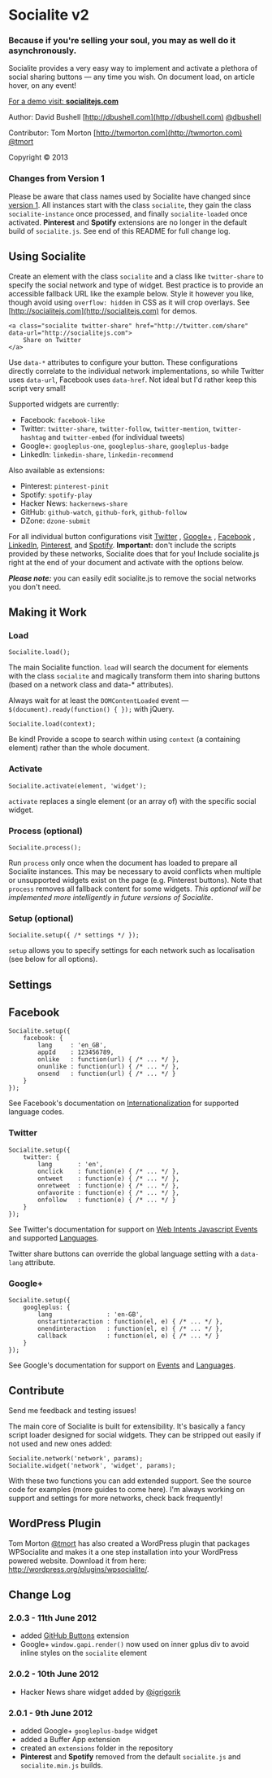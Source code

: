# Socialite v2

### Because if you're selling your soul, you may as well do it asynchronously.

Socialite provides a very easy way to implement and activate a plethora of social sharing buttons — any time you wish.
On document load, on article hover, on any event!

[For a demo visit: **socialitejs.com**](http://www.socialitejs.com/)

Author: David Bushell [http://dbushell.com](http://dbushell.com) [@dbushell](http://twitter.com/dbushell)

Contributor: Tom Morton [http://twmorton.com](http://twmorton.com) [@tmort](http://twitter.com/tmort)

Copyright © 2013

### Changes from Version 1

Please be aware that class names used by Socialite have changed
since <a href="https://github.com/dbushell/Socialite/tags/">version 1</a>. All instances start with the
class `socialite`, they gain the class `socialite-instance` once processed, and finally `socialite-loaded` once
activated. **Pinterest** and **Spotify** extensions are no longer in the default build of `socialite.js`. See end of
this README for full change log.

## Using Socialite

Create an element with the class `socialite` and a class like `twitter-share` to specify the social network and type of
widget. Best practice is to provide an accessible fallback URL like the example below. Style it however you like, though
avoid using `overflow: hidden` in CSS as it will crop overlays. See [http://socialitejs.com](http://socialitejs.com) for
demos.

	<a class="socialite twitter-share" href="http://twitter.com/share" data-url="http://socialitejs.com">
		Share on Twitter
	</a>

Use `data-*` attributes to configure your button. These configurations directly correlate to the individual network
implementations, so while Twitter uses `data-url`, Facebook uses `data-href`. Not ideal but I'd rather keep this script
very small!

Supported widgets are currently:

* Facebook: `facebook-like`
* Twitter: `twitter-share`, `twitter-follow`, `twitter-mention`, `twitter-hashtag` and `twitter-embed` (for individual
  tweets)
* Google+: `googleplus-one`, `googleplus-share`, `googleplus-badge`
* LinkedIn: `linkedin-share`, `linkedin-recommend`

Also available as extensions:

* Pinterest: `pinterest-pinit`
* Spotify: `spotify-play`
* Hacker News: `hackernews-share`
* GitHub: `github-watch`, `github-fork`, `github-follow`
* DZone: `dzone-submit`

For all individual button configurations visit [Twitter](https://twitter.com/about/resources/buttons/)
, [Google+](https://developers.google.com/+/plugins/+1button/)
, [Facebook](http://developers.facebook.com/docs/reference/plugins/like/)
, [LinkedIn](http://developer.linkedin.com/plugins/share-button/), [Pinterest](http://pinterest.com/about/goodies/),
and [Spotify](https://developer.spotify.com/technologies/spotify-play-button/). **Important:** don't include the scripts
provided by these networks, Socialite does that for you! Include socialite.js right at the end of your document and
activate with the options below.

***Please note:*** you can easily edit socialite.js to remove the social networks you don't need.

## Making it Work

### Load

	Socialite.load();

The main Socialite function. `load` will search the document for elements with the class `socialite` and magically
transform them into sharing buttons (based on a network class and data-* attributes).

Always wait for at least the `DOMContentLoaded` event — `$(document).ready(function() { });` with jQuery.

	Socialite.load(context);

Be kind! Provide a scope to search within using `context` (a containing element) rather than the whole document.

### Activate

	Socialite.activate(element, 'widget');

`activate` replaces a single element (or an array of) with the specific social widget.

### Process (optional)

	Socialite.process();

Run `process` only once when the document has loaded to prepare all Socialite instances. This may be necessary to avoid
conflicts when multiple or unsupported widgets exist on the page (e.g. Pinterest buttons). Note that `process` removes
all fallback content for some widgets. *This optional will be implemented more intelligently in future versions of
Socialite*.

### Setup (optional)

	Socialite.setup({ /* settings */ });

`setup` allows you to specify settings for each network such as localisation (see below for all options).

## Settings

## Facebook

	Socialite.setup({
		facebook: {
			lang     : 'en_GB',
			appId    : 123456789,
			onlike   : function(url) { /* ... */ },
			onunlike : function(url) { /* ... */ },
			onsend   : function(url) { /* ... */ }
		}
	});

See Facebook's documentation on [Internationalization](http://developers.facebook.com/docs/internationalization/) for
supported language codes.

### Twitter

	Socialite.setup({
		twitter: {
			lang       : 'en',
			onclick    : function(e) { /* ... */ },
			ontweet    : function(e) { /* ... */ },
			onretweet  : function(e) { /* ... */ },
			onfavorite : function(e) { /* ... */ },
			onfollow   : function(e) { /* ... */ }
		}
	});

See Twitter's documentation for support on [Web Intents Javascript Events](https://dev.twitter.com/docs/intents/events)
and supported [Languages](https://twitter.com/about/resources/buttons#tweet).

Twitter share buttons can override the global language setting with a `data-lang` attribute.

### Google+

	Socialite.setup({
		googleplus: {
			lang               : 'en-GB',
			onstartinteraction : function(el, e) { /* ... */ },
			onendinteraction   : function(el, e) { /* ... */ },
			callback           : function(el, e) { /* ... */ }
		}
	});

See Google's documentation for support
on [Events](https://developers.google.com/+/plugins/+1button/#plusonetag-parameters)
and [Languages](https://developers.google.com/+/plugins/+1button/#available-languages).

## Contribute

Send me feedback and testing issues!

The main core of Socialite is built for extensibility. It's basically a fancy script loader designed for social widgets.
They can be stripped out easily if not used and new ones added:

	Socialite.network('network', params);
	Socialite.widget('network', 'widget', params);

With these two functions you can add extended support. See the source code for examples (more guides to come here). I'm
always working on support and settings for more networks, check back frequently!

## WordPress Plugin

Tom Morton [@tmort](http://twitter.com/tmort/) has also created a WordPress plugin that packages WPSocialite and makes
it a one step installation into your WordPress powered website. Download it from
here: http://wordpress.org/plugins/wpsocialite/.

## Change Log

### 2.0.3 - 11th June 2012

* added [GitHub Buttons](http://markdotto.github.com/github-buttons/) extension
* Google+ `window.gapi.render()` now used on inner gplus div to avoid inline styles on the `socialite` element

### 2.0.2 - 10th June 2012

* Hacker News share widget added by [@igrigorik](https://github.com/igrigorik)

### 2.0.1 - 9th June 2012

* added Google+ `googleplus-badge` widget
* added a Buffer App extension
* created an `extensions` folder in the repository
* **Pinterest** and **Spotify** removed from the default `socialite.js` and `socialite.min.js` builds.

